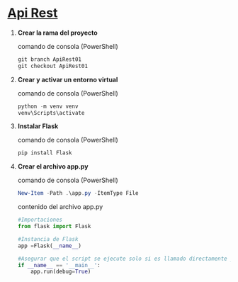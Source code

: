 # [Api Rest]()

1) **Crear la rama del proyecto**

    comando de consola (PowerShell)
    ```PowerShell
    git branch ApiRest01
    git checkout ApiRest01
    ```

2) **Crear y activar un entorno virtual**

    comando de consola (PowerShell)
    ```PowerShell
    python -m venv venv
    venv\Scripts\activate
    ```
3) **Instalar Flask**

    comando de consola (PowerShell)
    ```PowerShell
    pip install Flask
    ```

4) **Crear el archivo app.py**

    comando de consola (PowerShell)
    ```PowerShell
    New-Item -Path .\app.py -ItemType File
    ```
    contenido del archivo app.py
    ```Python
    #Importaciones
    from flask import Flask

    #Instancia de Flask
    app =Flask(__name__)

    #Asegurar que el script se ejecute solo si es llamado directamente y no al ser importado como modulo
    if __name__ == '__main__':
        app.run(debug=True)
    ```
